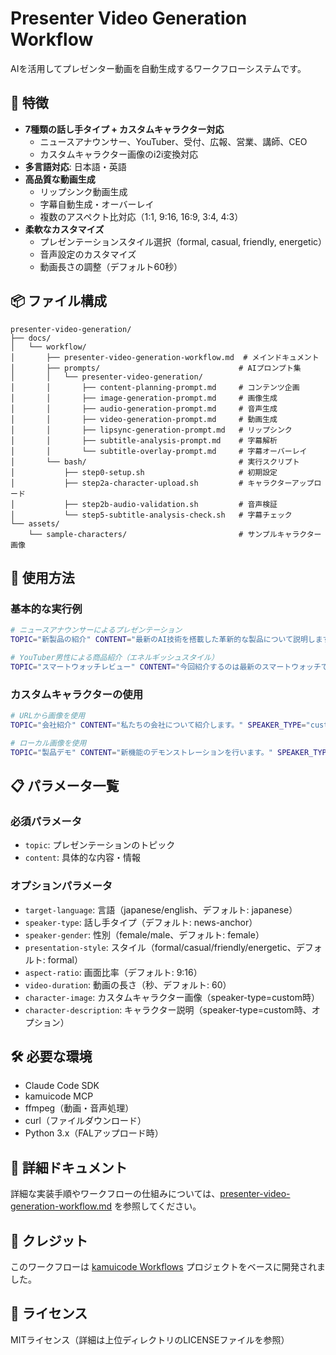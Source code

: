 # Presenter Video Generation Workflow

AIを活用してプレゼンター動画を自動生成するワークフローシステムです。

## 🌟 特徴

- **7種類の話し手タイプ + カスタムキャラクター対応**
  - ニュースアナウンサー、YouTuber、受付、広報、営業、講師、CEO
  - カスタムキャラクター画像のi2i変換対応
- **多言語対応**: 日本語・英語
- **高品質な動画生成**
  - リップシンク動画生成
  - 字幕自動生成・オーバーレイ
  - 複数のアスペクト比対応（1:1, 9:16, 16:9, 3:4, 4:3）
- **柔軟なカスタマイズ**
  - プレゼンテーションスタイル選択（formal, casual, friendly, energetic）
  - 音声設定のカスタマイズ
  - 動画長さの調整（デフォルト60秒）

## 📦 ファイル構成

```
presenter-video-generation/
├── docs/
│   └── workflow/
│       ├── presenter-video-generation-workflow.md  # メインドキュメント
│       ├── prompts/                               # AIプロンプト集
│       │   └── presenter-video-generation/
│       │       ├── content-planning-prompt.md     # コンテンツ企画
│       │       ├── image-generation-prompt.md     # 画像生成
│       │       ├── audio-generation-prompt.md     # 音声生成
│       │       ├── video-generation-prompt.md     # 動画生成
│       │       ├── lipsync-generation-prompt.md   # リップシンク
│       │       ├── subtitle-analysis-prompt.md    # 字幕解析
│       │       └── subtitle-overlay-prompt.md     # 字幕オーバーレイ
│       └── bash/                                  # 実行スクリプト
│           ├── step0-setup.sh                     # 初期設定
│           ├── step2a-character-upload.sh         # キャラクターアップロード
│           ├── step2b-audio-validation.sh         # 音声検証
│           └── step5-subtitle-analysis-check.sh   # 字幕チェック
└── assets/
    └── sample-characters/                         # サンプルキャラクター画像
```

## 🚀 使用方法

### 基本的な実行例

```bash
# ニュースアナウンサーによるプレゼンテーション
TOPIC="新製品の紹介" CONTENT="最新のAI技術を搭載した革新的な製品について説明します。" ./docs/workflow/bash/step0-setup.sh

# YouTuber男性による商品紹介（エネルギッシュスタイル）
TOPIC="スマートウォッチレビュー" CONTENT="今回紹介するのは最新のスマートウォッチです。" SPEAKER_TYPE="youtuber" SPEAKER_GENDER="male" PRESENTATION_STYLE="energetic" ./docs/workflow/bash/step0-setup.sh
```

### カスタムキャラクターの使用

```bash
# URLから画像を使用
TOPIC="会社紹介" CONTENT="私たちの会社について紹介します。" SPEAKER_TYPE="custom" CHARACTER_IMAGE="https://example.com/character.png" CHARACTER_DESCRIPTION="青い髪のアニメ風キャラクター" ./docs/workflow/bash/step0-setup.sh

# ローカル画像を使用
TOPIC="製品デモ" CONTENT="新機能のデモンストレーションを行います。" SPEAKER_TYPE="custom" CHARACTER_IMAGE="./assets/my-character.png" ./docs/workflow/bash/step0-setup.sh
```

## 📋 パラメータ一覧

### 必須パラメータ
- `topic`: プレゼンテーションのトピック
- `content`: 具体的な内容・情報

### オプションパラメータ
- `target-language`: 言語（japanese/english、デフォルト: japanese）
- `speaker-type`: 話し手タイプ（デフォルト: news-anchor）
- `speaker-gender`: 性別（female/male、デフォルト: female）
- `presentation-style`: スタイル（formal/casual/friendly/energetic、デフォルト: formal）
- `aspect-ratio`: 画面比率（デフォルト: 9:16）
- `video-duration`: 動画の長さ（秒、デフォルト: 60）
- `character-image`: カスタムキャラクター画像（speaker-type=custom時）
- `character-description`: キャラクター説明（speaker-type=custom時、オプション）

## 🛠️ 必要な環境

- Claude Code SDK
- kamuicode MCP
- ffmpeg（動画・音声処理）
- curl（ファイルダウンロード）
- Python 3.x（FALアップロード時）

## 📝 詳細ドキュメント

詳細な実装手順やワークフローの仕組みについては、[presenter-video-generation-workflow.md](./docs/workflow/presenter-video-generation-workflow.md) を参照してください。

## 🤝 クレジット

このワークフローは [kamuicode Workflows](https://github.com/khomma/kamuicode-workflow) プロジェクトをベースに開発されました。

## 📄 ライセンス

MITライセンス（詳細は上位ディレクトリのLICENSEファイルを参照）